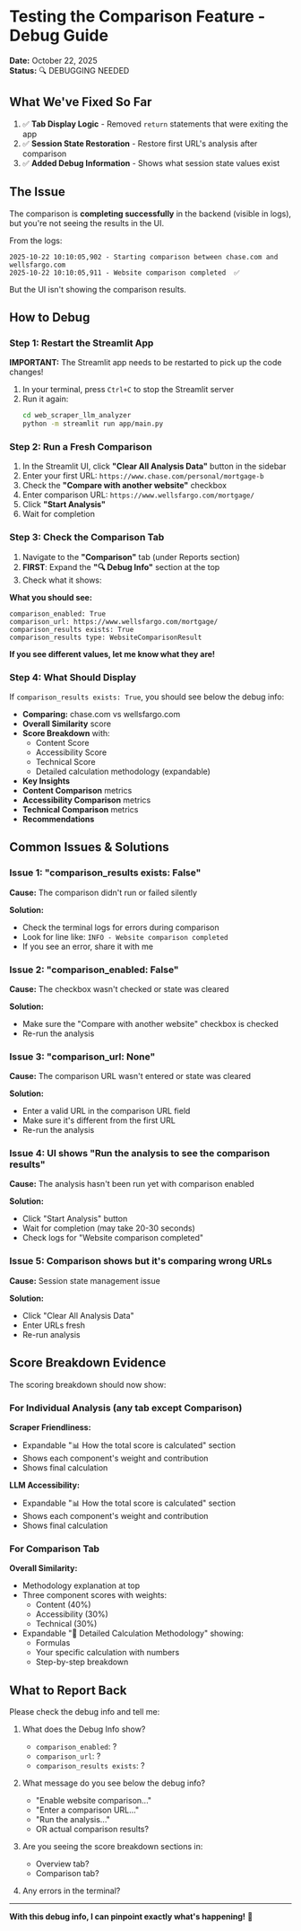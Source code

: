 # Testing the Comparison Feature - Debug Guide

**Date:** October 22, 2025  
**Status:** 🔍 DEBUGGING NEEDED

## What We've Fixed So Far

1. ✅ **Tab Display Logic** - Removed `return` statements that were exiting the app
2. ✅ **Session State Restoration** - Restore first URL's analysis after comparison
3. ✅ **Added Debug Information** - Shows what session state values exist

## The Issue

The comparison is **completing successfully** in the backend (visible in logs), but you're not seeing the results in the UI.

From the logs:
```
2025-10-22 10:10:05,902 - Starting comparison between chase.com and wellsfargo.com
2025-10-22 10:10:05,911 - Website comparison completed  ✅
```

But the UI isn't showing the comparison results.

## How to Debug

### Step 1: Restart the Streamlit App

**IMPORTANT:** The Streamlit app needs to be restarted to pick up the code changes!

1. In your terminal, press `Ctrl+C` to stop the Streamlit server
2. Run it again:
   ```bash
   cd web_scraper_llm_analyzer
   python -m streamlit run app/main.py
   ```

### Step 2: Run a Fresh Comparison

1. In the Streamlit UI, click **"Clear All Analysis Data"** button in the sidebar
2. Enter your first URL: `https://www.chase.com/personal/mortgage-b`
3. Check the **"Compare with another website"** checkbox
4. Enter comparison URL: `https://www.wellsfargo.com/mortgage/`
5. Click **"Start Analysis"**
6. Wait for completion

### Step 3: Check the Comparison Tab

1. Navigate to the **"Comparison"** tab (under Reports section)
2. **FIRST**: Expand the **"🔍 Debug Info"** section at the top
3. Check what it shows:

**What you should see:**
```
comparison_enabled: True
comparison_url: https://www.wellsfargo.com/mortgage/
comparison_results exists: True
comparison_results type: WebsiteComparisonResult
```

**If you see different values, let me know what they are!**

### Step 4: What Should Display

If `comparison_results exists: True`, you should see below the debug info:

- **Comparing:** chase.com vs wellsfargo.com
- **Overall Similarity** score
- **Score Breakdown** with:
  - Content Score
  - Accessibility Score  
  - Technical Score
  - Detailed calculation methodology (expandable)
- **Key Insights**
- **Content Comparison** metrics
- **Accessibility Comparison** metrics
- **Technical Comparison** metrics
- **Recommendations**

## Common Issues & Solutions

### Issue 1: "comparison_results exists: False"

**Cause:** The comparison didn't run or failed silently

**Solution:**
- Check the terminal logs for errors during comparison
- Look for line like: `INFO - Website comparison completed`
- If you see an error, share it with me

### Issue 2: "comparison_enabled: False"

**Cause:** The checkbox wasn't checked or state was cleared

**Solution:**
- Make sure the "Compare with another website" checkbox is checked
- Re-run the analysis

### Issue 3: "comparison_url: None"

**Cause:** The comparison URL wasn't entered or state was cleared

**Solution:**
- Enter a valid URL in the comparison URL field
- Make sure it's different from the first URL
- Re-run the analysis

### Issue 4: UI shows "Run the analysis to see the comparison results"

**Cause:** The analysis hasn't been run yet with comparison enabled

**Solution:**
- Click "Start Analysis" button
- Wait for completion (may take 20-30 seconds)
- Check logs for "Website comparison completed"

### Issue 5: Comparison shows but it's comparing wrong URLs

**Cause:** Session state management issue

**Solution:**
- Click "Clear All Analysis Data"
- Enter URLs fresh
- Re-run analysis

## Score Breakdown Evidence

The scoring breakdown should now show:

### For Individual Analysis (any tab except Comparison)

**Scraper Friendliness:**
- Expandable "📊 How the total score is calculated" section
- Shows each component's weight and contribution
- Shows final calculation

**LLM Accessibility:**
- Expandable "📊 How the total score is calculated" section
- Shows each component's weight and contribution
- Shows final calculation

### For Comparison Tab

**Overall Similarity:**
- Methodology explanation at top
- Three component scores with weights:
  - Content (40%)
  - Accessibility (30%)
  - Technical (30%)
- Expandable "🧮 Detailed Calculation Methodology" showing:
  - Formulas
  - Your specific calculation with numbers
  - Step-by-step breakdown

## What to Report Back

Please check the debug info and tell me:

1. What does the Debug Info show?
   - `comparison_enabled`: ?
   - `comparison_url`: ?
   - `comparison_results exists`: ?

2. What message do you see below the debug info?
   - "Enable website comparison..."
   - "Enter a comparison URL..."
   - "Run the analysis..."
   - OR actual comparison results?

3. Are you seeing the score breakdown sections in:
   - Overview tab?
   - Comparison tab?

4. Any errors in the terminal?

---

**With this debug info, I can pinpoint exactly what's happening!** 🎯



